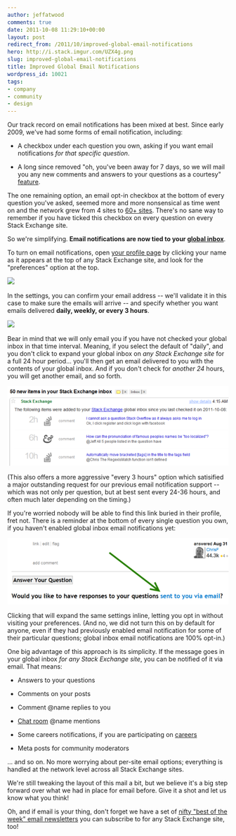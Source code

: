 ```yaml
---
author: jeffatwood
comments: true
date: 2011-10-08 11:29:10+00:00
layout: post
redirect_from: /2011/10/improved-global-email-notifications
hero: http://i.stack.imgur.com/UZX4g.png
slug: improved-global-email-notifications
title: Improved Global Email Notifications
wordpress_id: 10021
tags:
- company
- community
- design
---
```


Our track record on email notifications has been mixed at best. Since early 2009, we've had some forms of email notification, including:





  * A checkbox under each question you own, asking if you want email notifications _for that specific question_.



  * A long since removed "oh, you've been away for 7 days, so we will mail you any new comments and answers to your questions as a courtesy" [feature](http://blog.stackoverflow.com/2009/02/now-showing-email-notifications/).




The one remaining option, an email opt-in checkbox at the bottom of every question you've asked, seemed more and more nonsensical as time went on and the network grew from 4 sites to [60+ sites](http://stackexchange.com/sites). There's no sane way to remember if you have ticked this checkbox on every question on every Stack Exchange site.

So we're simplifying. **Email notifications are now tied to your [global inbox](http://blog.stackoverflow.com/2010/09/new-global-inbox/)**.

To turn on email notifications, open [your profile page](http://stackoverflow.com/users/current) by clicking your name as it appears at the top of any Stack Exchange site, and look for the "preferences" option at the top.

![](http://i.stack.imgur.com/UZX4g.png)

In the settings, you can confirm your email address -- we'll validate it in this case to make sure the emails will arrive -- and specify whether you want emails delivered **daily, weekly, or every 3 hours**.

![](http://i.stack.imgur.com/BnDOh.png)

Bear in mind that we will only email you if you have not checked your global inbox in that time interval. Meaning, if you select the default of "daily", and you don't click to expand your global inbox on _any Stack Exchange site_ for a full 24 hour period... you'll then get an email delivered to you with the contents of your global inbox. And if you don't check for _another 24_ hours, you will get another email, and so forth.

![](/images/wordpress/global-inbox-email-example.png)

(This also offers a more aggressive "every 3 hours" option which satisified a major outstanding request for our previous email notification support -- which was not only per question, but at best sent every 24-36 hours, and often much later depending on the timing.)

If you're worried nobody will be able to find this link buried in their profile, fret not. There is a reminder at the bottom of every single question you own, if you haven't enabled global inbox email notifications yet:

![](/images/wordpress/global-inbox-email-question-reminder.png)

Clicking that will expand the same settings inline, letting you opt in without visiting your preferences. (And no, we did not turn this on by default for anyone, even if they had previously enabled email notification for some of their particular questions; global inbox email notifications are 100% opt-in.)

One big advantage of this approach is its simplicity. If the message goes in your global inbox _for any Stack Exchange site_, you can be notified of it via email. That means:





  * Answers to your questions


  * Comments on your posts


  * Comment @name replies to you


  * [Chat room](http://chat.stackexchange.com) @name mentions


  * Some careers notifications, if you are participating on [careers](http://careers.stackoverflow.com)


  * Meta posts for community moderators



... and so on. No more worrying about per-site email options; everything is handled at the network level across all Stack Exchange sites.

We're still tweaking the layout of this mail a bit, but we believe it's a big step forward over what we had in place for email before. Give it a shot and let us know what you think!

Oh, and if email is your thing, don't forget we have a set of [nifty "best of the week" email newsletters](http://stackexchange.com/newsletters) you can subscribe to for any Stack Exchange site, too!

